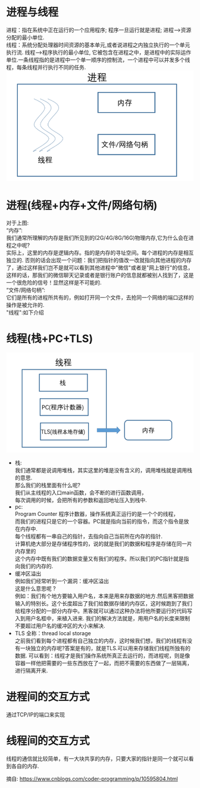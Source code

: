 # 进程与线程
进程：指在系统中正在运行的一个应用程序; 程序一旦运行就是进程; 进程-->资源分配的最小单位. <br>
线程：系统分配处理器时间资源的基本单元,或者说进程之内独立执行的一个单元执行流. 线程-->程序执行的最小单位,
它被包含在进程之中，是进程中的实际运作单位.一条线程指的是进程中一个单一顺序的控制流，一个进程中可以并发多个线程，每条线程并行执行不同的任务.<br>
![进程与线程](https://github.com/MA-JIE/coding-offer/blob/master/c%2B%2B%E5%A4%9A%E7%BA%BF%E7%A8%8B/img/jincheng.png)<br>
# 进程(线程+内存+文件/网络句柄)
对于上图: <br>
“内存”: <br>
我们通常所理解的内存是我们所见到的(2G/4G/8G/16G)物理内存,它为什么会在进程之中呢? <br>
实际上，这里的内存是逻辑内存。指的是内存的寻址空间。每个进程的内存是相互独立的.
否则的话会出现一个问题：我们把指针的值改一改就指向其他进程的内存了，通过这样我们岂不是就可以看到其他进程中"微信"或者是"网上银行"的信息，
这样的话，那我们的微信聊天记录或者是银行账户的信息就都被别人找到了，这是一个很危险的信号！显然这样是不可能的. <br>
“文件/网络句柄”: <br>
它们是所有的进程所共有的，例如打开同一个文件，去抢同一个网络的端口这样的操作是被允许的. <br>
"线程":如下介绍 <br>

# 线程(栈+PC+TLS)
![进程与线程](https://github.com/MA-JIE/coding-offer/blob/master/c%2B%2B%E5%A4%9A%E7%BA%BF%E7%A8%8B/img/xiancheng.png) <br>
* 栈: <br>
我们通常都是说调用堆栈，其实这里的堆是没有含义的，调用堆栈就是调用栈的意思. <br>
那么我们的栈里面有什么呢? <br>
我们从主线程的入口main函数，会不断的进行函数调用， <br>
每次调用的时候，会把所有的参数和返回地址压入到栈中. <br>
* pc: <br>
Program Counter 程序计数器，操作系统真正运行的是一个个的线程， <br>
而我们的进程只是它的一个容器。PC就是指向当前的指令，而这个指令是放在内存中. <br>
每个线程都有一串自己的指针，去指向自己当前所在内存的指针. <br>
计算机绝大部分是存储程序性的，说的就是我们的数据和程序是存储在同一片内存里的 <br>
这个内存中既有我们的数据变量又有我们的程序。所以我们的PC指针就是指向我们的内存的. <br>
* 缓冲区溢出 <br>
例如我们经常听到一个漏洞：缓冲区溢出 <br>
这是什么意思呢 ? <br>
例如：我们有个地方要输入用户名，本来是用来存数据的地方.然后黑客把数据输入的特别长。这个长度超出了我们给数据存储的内存区，这时候跑到了我们给程序分配的一部分内存中。黑客就可以通过这种办法将他所要运行的代码写入到用户名框中，来植入进来. 我们的解决方法就是，用用户名的长度来限制不要超过用户名的缓冲区的大小来解决. <br>
* TLS
全称：thread local storage <br>
之前我们看到每个进程都有自己独立的内存，这时候我们想，我们的线程有没有一块独立的内存呢?答案是有的，就是TLS.可以用来存储我们线程所独有的数据.
可以看到：线程才是我们操作系统所真正去运行的，而进程呢，则是像容器一样他把需要的一些东西放在了一起，而把不需要的东西做了一层隔离，进行隔离开来. <br>
# 进程间的交互方式
通过TCP/IP的端口来实现 <br>
# 线程间的交互方式
线程的通信就比较简单，有一大块共享的内存，只要大家的指针是同一个就可以看到各自的内存. <br>

摘自: https://www.cnblogs.com/coder-programming/p/10595804.html <br>
